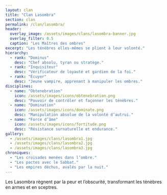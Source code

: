 ```yaml
---
layout: clan
title: "Clan Lasombra"
section: clan
permalink: /clan/lasombra/
header:
  overlay_image: /assets/images/clans/lasombra-banner.jpg
  overlay_filter: 0.5
  caption: "Les Maîtres des ombres"
excerpt: "Les ténèbres elles-mêmes se plient à leur volonté."
hierarchy:
  - rank: "Dominus"
    desc: "Chef absolu, tyran ou stratège."
  - rank: "Inquisiteur"
    desc: "Vérificateur de loyauté et gardien de la foi."
  - rank: "Écuyer"
    desc: "Jeune vampire, apprenant à manipuler les ombres."
disciplines:
  - name: "Obtenebration"
    icon: /assets/images/icons/obtenebration.png
    desc: "Pouvoir de contrôler et façonner les ténèbres."
  - name: "Domination"
    icon: /assets/images/icons/dominate.png
    desc: "Manipulation absolue de la volonté d’autrui."
  - name: "Force d’âme"
    icon: /assets/images/icons/fortitude.png
    desc: "Résistance surnaturelle et endurance."
gallery:
  - /assets/images/clans/lasombra1.jpg
  - /assets/images/clans/lasombra2.jpg
  - /assets/images/clans/lasombra3.jpg
chroniques:
  - "Les croisades menées dans l’ombre."
  - "Les pactes avec le Sabbat."
  - "Les empires déchus, avalés par la nuit."
---
```


Les Lasombra règnent par la peur et l’obscurité, transformant les ténèbres en armes et en sceptres.


